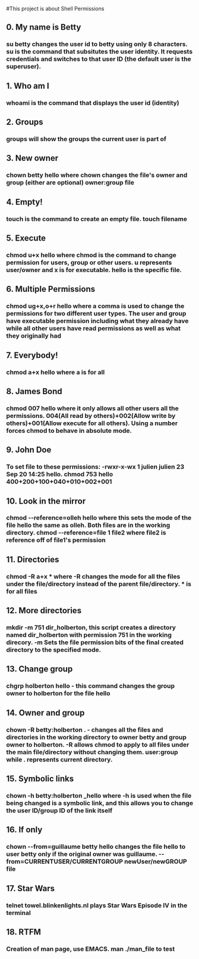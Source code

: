 #This project is about Shell Permissions 

## 0. My name is Betty
### su betty changes the user id to betty using only 8 characters. su is the command that subsitutes the user identity. It requests credentials and switches to that user ID (the default user is the superuser).

## 1. Who am I
### whoami is the command that displays the user id (identity)

## 2. Groups
### groups will show the groups the current user is part of

## 3. New owner
### chown betty hello where chown changes the file's owner and group (either are optional) owner:group file

## 4. Empty!
### touch is the command to create an empty file. touch filename

## 5. Execute
### chmod u+x hello where chmod is the command to change permission for users, group or other users. u represents user/owner and x is for executable. hello is the specific file.

## 6. Multiple Permissions
### chmod ug+x,o+r hello where a comma is used to change the permissions for two different user types. The user and group have executable permission including what they already have while all other users have read permissions as well as what they originally had

## 7. Everybody!
### chmod a+x hello where a is for all

## 8. James Bond
### chmod 007 hello where it only allows all other users all the permissions. 004(All read by others)+002(Allow write by others)+001(Allow execute for all others). Using a number forces chmod to behave in absolute mode.

## 9. John Doe
### To set file to these permissions: -rwxr-x-wx 1 julien julien 23 Sep 20 14:25 hello. chmod 753 hello 400+200+100+040+010+002+001

## 10. Look in the mirror
### chmod --reference=olleh hello where this sets the mode of the file hello the same as olleh. Both files are in the working directory. chmod --reference=file 1 file2 where file2 is reference off of file1's permission

## 11. Directories
### chmod -R a+x * where -R changes the mode for all the files under the file/directory instead of the parent file/directory. * is for all files

## 12. More directories
### mkdir -m 751 dir_holberton, this script creates a directory named dir_holberton with permission 751 in the working direcory. -m Sets the file permission bits of the final created directory to the specified mode.

## 13. Change group
### chgrp holberton hello - this command changes the group owner to holberton for the file hello

## 14. Owner and group
### chown -R betty:holberton . - changes all the files and directories in the working directory to owner betty and group owner to holberton. -R allows chmod to apply to all files under the main file/directory without changing them. user:group while . represents current directory.

## 15. Symbolic links
### chown -h betty:holberton _hello where -h is used when the file being changed is a symbolic link, and this allows you to change the user ID/group ID of the link itself

## 16. If only
### chown --from=guillaume betty hello changes the file hello to user betty only if the original owner was guillaume. --from=CURRENTUSER/CURRENTGROUP newUser/newGROUP file

## 17. Star Wars
### telnet towel.blinkenlights.nl plays Star Wars Episode IV in the terminal

## 18. RTFM
### Creation of man page, use EMACS. man ./man_file to test